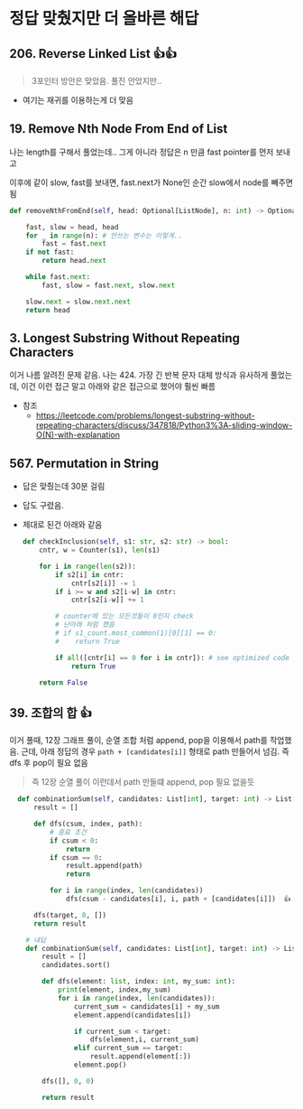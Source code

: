 # 정답 맞췄지만 더 올바른 해답 

## 206. Reverse Linked List 👍👍

> 3포인터 방안은 맞았음. 풀진 안았지만..

- 여기는 재귀를 이용하는게 더 맞음

## 19. Remove Nth Node From End of List

나는 length를 구해서 풀었는데.. 그게 아니라 정답은
n 만큼 fast pointer를 먼저 보내고

이후에 같이 slow, fast를 보내면, fast.next가 None인 순간 slow에서 node를 빼주면됨

```python
def removeNthFromEnd(self, head: Optional[ListNode], n: int) -> Optional[ListNode]:

    fast, slow = head, head
    for _ in range(n): # 안쓰는 변수는 이렇게..
        fast = fast.next
    if not fast:
        return head.next

    while fast.next:
        fast, slow = fast.next, slow.next

    slow.next = slow.next.next
    return head


```

## 3. Longest Substring Without Repeating Characters

이거 나름 알려진 문제 같음. 
나는 424. 가장 긴 반복 문자 대체 방식과 유사하게 풀었는데, 
이건 이런 접근 말고 아래와 같은 접근으로 했어야 훨씬 빠름

- 참조
  - https://leetcode.com/problems/longest-substring-without-repeating-characters/discuss/347818/Python3%3A-sliding-window-O(N)-with-explanation

## 567. Permutation in String

- 답은 맞췄는데 30분 걸림
- 답도 구렸음.
- 제대로 된건 아래와 같음

    ```python
    def checkInclusion(self, s1: str, s2: str) -> bool:
        cntr, w = Counter(s1), len(s1)   

        for i in range(len(s2)):
            if s2[i] in cntr: 
                cntr[s2[i]] -= 1
            if i >= w and s2[i-w] in cntr: 
                cntr[s2[i-w]] += 1

            # counter에 있는 모든것들이 0인지 check
            # 난아래 처럼 했음
            # if s1_count.most_common(1)[0][1] == 0:
            #    return True

            if all([cntr[i] == 0 for i in cntr]): # see optimized code below
                return True

        return False

    ```

## 39. 조합의 합 👍

이거 풀때, 12장 그래프 풀이, 순열 조합 처럼 append, pop을 이용해서 path를 작업했음.
근데, 아래 정답의 경우 `path + [candidates[i]]` 형태로 path 만들어서 넘김. 즉 dfs 후 pop이 필요 없음 
> 즉 12장 순열 풀이 이런데서 path 만들떄 append, pop 필요 없을듯

```python
  def combinationSum(self, candidates: List[int], target: int) -> List[List[int]]:
      result = []

      def dfs(csum, index, path):
          # 종료 조건
          if csum < 0:
              return
          if csum == 0:
              result.append(path)
              return

          for i in range(index, len(candidates))
              dfs(csum - candidates[i], i, path + [candidates[i]])  👍

      dfs(target, 0, [])
      return result
```

```python
    # 내답
    def combinationSum(self, candidates: List[int], target: int) -> List[List[int]]:
        result = []
        candidates.sort()

        def dfs(element: list, index: int, my_sum: int):
            print(element, index,my_sum)
            for i in range(index, len(candidates)):
                current_sum = candidates[i] + my_sum
                element.append(candidates[i])

                if current_sum < target:
                    dfs(element,i, current_sum)
                elif current_sum == target:
                    result.append(element[:])
                element.pop()

        dfs([], 0, 0)

        return result

```